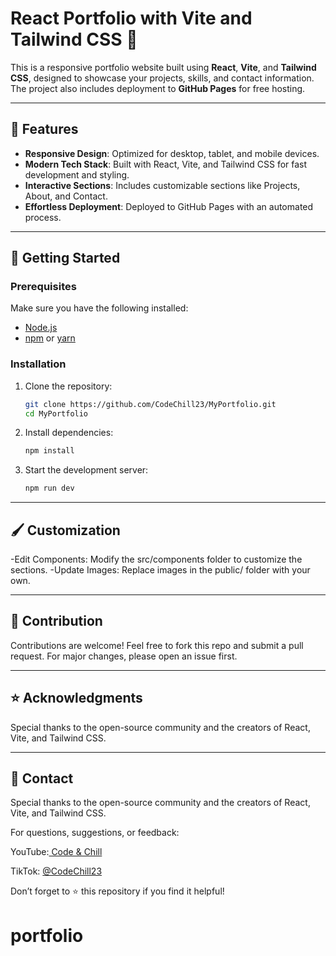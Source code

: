 # React Portfolio with Vite and Tailwind CSS 🚀

This is a responsive portfolio website built using **React**, **Vite**, and **Tailwind CSS**, designed to showcase your projects, skills, and contact information. The project also includes deployment to **GitHub Pages** for free hosting.

---

## 🌟 Features

- **Responsive Design**: Optimized for desktop, tablet, and mobile devices.
- **Modern Tech Stack**: Built with React, Vite, and Tailwind CSS for fast development and styling.
- **Interactive Sections**: Includes customizable sections like Projects, About, and Contact.
- **Effortless Deployment**: Deployed to GitHub Pages with an automated process.

---

## 🚀 Getting Started

### Prerequisites

Make sure you have the following installed:

- [Node.js](https://nodejs.org/)
- [npm](https://www.npmjs.com/) or [yarn](https://yarnpkg.com/)

### Installation

1. Clone the repository:

   ```bash
   git clone https://github.com/CodeChill23/MyPortfolio.git
   cd MyPortfolio
   
2. Install dependencies:

   ```bash
   npm install

3. Start the development server:

   ```bash
   npm run dev

---

## 🖌️ Customization
-Edit Components: Modify the src/components folder to customize the sections.
-Update Images: Replace images in the public/ folder with your own.


---

## 🤝 Contribution
Contributions are welcome! Feel free to fork this repo and submit a pull request. For major changes, please open an issue first.

---

## ⭐ Acknowledgments
Special thanks to the open-source community and the creators of React, Vite, and Tailwind CSS.

---

##  📝 Contact
Special thanks to the open-source community and the creators of React, Vite, and Tailwind CSS.

For questions, suggestions, or feedback:


YouTube:[ Code & Chill](https://youtu.be/-1i87q_H4lg?si=dBm_KSQ26pNiNReX)

TikTok: [@CodeChill23](https://www.tiktok.com/@codechill23)

Don’t forget to ⭐ this repository if you find it helpful!
# portfolio
